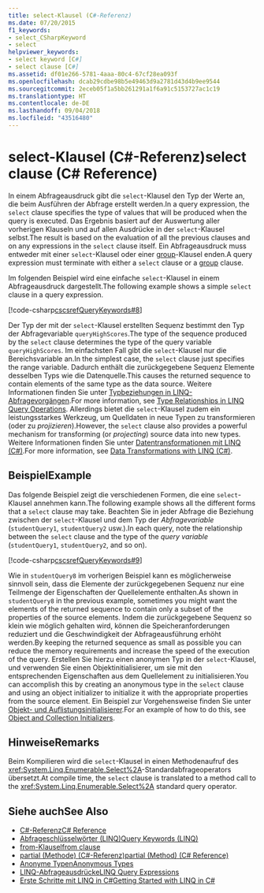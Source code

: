 ```yaml
---
title: select-Klausel (C#-Referenz)
ms.date: 07/20/2015
f1_keywords:
- select_CSharpKeyword
- select
helpviewer_keywords:
- select keyword [C#]
- select clause [C#]
ms.assetid: df01e266-5781-4aaa-80c4-67cf28ea093f
ms.openlocfilehash: dcab29cdbe98b5e49463d9a2781d43d4b9ee9544
ms.sourcegitcommit: 2eceb05f1a5bb261291a1f6a91c5153727ac1c19
ms.translationtype: HT
ms.contentlocale: de-DE
ms.lasthandoff: 09/04/2018
ms.locfileid: "43516480"
---
```

# <a name="select-clause-c-reference"></a><span data-ttu-id="258b4-102">select-Klausel (C#-Referenz)</span><span class="sxs-lookup"><span data-stu-id="258b4-102">select clause (C# Reference)</span></span>
<span data-ttu-id="258b4-103">In einem Abfrageausdruck gibt die `select`-Klausel den Typ der Werte an, die beim Ausführen der Abfrage erstellt werden.</span><span class="sxs-lookup"><span data-stu-id="258b4-103">In a query expression, the `select` clause specifies the type of values that will be produced when the query is executed.</span></span> <span data-ttu-id="258b4-104">Das Ergebnis basiert auf der Auswertung aller vorherigen Klauseln und auf allen Ausdrücke in der `select`-Klausel selbst.</span><span class="sxs-lookup"><span data-stu-id="258b4-104">The result is based on the evaluation of all the previous clauses and on any expressions in the `select` clause itself.</span></span> <span data-ttu-id="258b4-105">Ein Abfrageausdruck muss entweder mit einer `select`-Klausel oder einer [group](../../../csharp/language-reference/keywords/group-clause.md)-Klausel enden.</span><span class="sxs-lookup"><span data-stu-id="258b4-105">A query expression must terminate with either a `select` clause or a [group](../../../csharp/language-reference/keywords/group-clause.md) clause.</span></span>  
  
 <span data-ttu-id="258b4-106">Im folgenden Beispiel wird eine einfache `select`-Klausel in einem Abfrageausdruck dargestellt.</span><span class="sxs-lookup"><span data-stu-id="258b4-106">The following example shows a simple `select` clause in a query expression.</span></span>  
  
 [!code-csharp[cscsrefQueryKeywords#8](../../../csharp/language-reference/keywords/codesnippet/CSharp/select-clause_1.cs)]  
  
 <span data-ttu-id="258b4-107">Der Typ der mit der `select`-Klausel erstellten Sequenz bestimmt den Typ der Abfragevariable `queryHighScores`.</span><span class="sxs-lookup"><span data-stu-id="258b4-107">The type of the sequence produced by the `select` clause determines the type of the query variable `queryHighScores`.</span></span> <span data-ttu-id="258b4-108">Im einfachsten Fall gibt die `select`-Klausel nur die Bereichsvariable an.</span><span class="sxs-lookup"><span data-stu-id="258b4-108">In the simplest case, the `select` clause just specifies the range variable.</span></span> <span data-ttu-id="258b4-109">Dadurch enthält die zurückgegebene Sequenz Elemente desselben Typs wie die Datenquelle.</span><span class="sxs-lookup"><span data-stu-id="258b4-109">This causes the returned sequence to contain elements of the same type as the data source.</span></span> <span data-ttu-id="258b4-110">Weitere Informationen finden Sie unter [Typbeziehungen in LINQ-Abfragevorgängen](../../../csharp/programming-guide/concepts/linq/type-relationships-in-linq-query-operations.md).</span><span class="sxs-lookup"><span data-stu-id="258b4-110">For more information, see [Type Relationships in LINQ Query Operations](../../../csharp/programming-guide/concepts/linq/type-relationships-in-linq-query-operations.md).</span></span> <span data-ttu-id="258b4-111">Allerdings bietet die `select`-Klausel zudem ein leistungsstarkes Werkzeug, um Quelldaten in neue Typen zu transformieren (oder zu *projizieren*).</span><span class="sxs-lookup"><span data-stu-id="258b4-111">However, the `select` clause also provides a powerful mechanism for transforming (or *projecting*) source data into new types.</span></span> <span data-ttu-id="258b4-112">Weitere Informationen finden Sie unter [Datentransformationen mit LINQ (C#)](../../../csharp/programming-guide/concepts/linq/data-transformations-with-linq.md).</span><span class="sxs-lookup"><span data-stu-id="258b4-112">For more information, see [Data Transformations with LINQ (C#)](../../../csharp/programming-guide/concepts/linq/data-transformations-with-linq.md).</span></span>  
  
## <a name="example"></a><span data-ttu-id="258b4-113">Beispiel</span><span class="sxs-lookup"><span data-stu-id="258b4-113">Example</span></span>  
 <span data-ttu-id="258b4-114">Das folgende Beispiel zeigt die verschiedenen Formen, die eine `select`-Klausel annehmen kann.</span><span class="sxs-lookup"><span data-stu-id="258b4-114">The following example shows all the different forms that a `select` clause may take.</span></span> <span data-ttu-id="258b4-115">Beachten Sie in jeder Abfrage die Beziehung zwischen der `select`-Klausel und dem Typ der *Abfragevariable* (`studentQuery1`, `studentQuery2` usw.).</span><span class="sxs-lookup"><span data-stu-id="258b4-115">In each query, note the relationship between the `select` clause and the type of the *query variable* (`studentQuery1`, `studentQuery2`, and so on).</span></span>  
  
 [!code-csharp[cscsrefQueryKeywords#9](../../../csharp/language-reference/keywords/codesnippet/CSharp/select-clause_2.cs)]  
  
 <span data-ttu-id="258b4-116">Wie in `studentQuery8` im vorherigen Beispiel kann es möglicherweise sinnvoll sein, dass die Elemente der zurückgegebenen Sequenz nur eine Teilmenge der Eigenschaften der Quellelemente enthalten.</span><span class="sxs-lookup"><span data-stu-id="258b4-116">As shown in `studentQuery8` in the previous example, sometimes you might want the elements of the returned sequence to contain only a subset of the properties of the source elements.</span></span> <span data-ttu-id="258b4-117">Indem die zurückgegebene Sequenz so klein wie möglich gehalten wird, können die Speicheranforderungen reduziert und die Geschwindigkeit der Abfrageausführung erhöht werden.</span><span class="sxs-lookup"><span data-stu-id="258b4-117">By keeping the returned sequence as small as possible you can reduce the memory requirements and increase the speed of the execution of the query.</span></span> <span data-ttu-id="258b4-118">Erstellen Sie hierzu einen anonymen Typ in der `select`-Klausel, und verwenden Sie einen Objektinitialisierer, um sie mit den entsprechenden Eigenschaften aus dem Quellelement zu initialisieren.</span><span class="sxs-lookup"><span data-stu-id="258b4-118">You can accomplish this by creating an anonymous type in the `select` clause and using an object initializer to initialize it with the appropriate properties from the source element.</span></span> <span data-ttu-id="258b4-119">Ein Beispiel zur Vorgehensweise finden Sie unter [Objekt- und Auflistungsinitialisierer](../../../csharp/programming-guide/classes-and-structs/object-and-collection-initializers.md).</span><span class="sxs-lookup"><span data-stu-id="258b4-119">For an example of how to do this, see [Object and Collection Initializers](../../../csharp/programming-guide/classes-and-structs/object-and-collection-initializers.md).</span></span>  
  
## <a name="remarks"></a><span data-ttu-id="258b4-120">Hinweise</span><span class="sxs-lookup"><span data-stu-id="258b4-120">Remarks</span></span>  
 <span data-ttu-id="258b4-121">Beim Kompilieren wird die `select`-Klausel in einen Methodenaufruf des <xref:System.Linq.Enumerable.Select%2A>-Standardabfrageoperators übersetzt.</span><span class="sxs-lookup"><span data-stu-id="258b4-121">At compile time, the `select` clause is translated to a method call to the <xref:System.Linq.Enumerable.Select%2A> standard query operator.</span></span>  
  
## <a name="see-also"></a><span data-ttu-id="258b4-122">Siehe auch</span><span class="sxs-lookup"><span data-stu-id="258b4-122">See Also</span></span>

- [<span data-ttu-id="258b4-123">C#-Referenz</span><span class="sxs-lookup"><span data-stu-id="258b4-123">C# Reference</span></span>](../../../csharp/language-reference/index.md)  
- [<span data-ttu-id="258b4-124">Abfrageschlüsselwörter (LINQ)</span><span class="sxs-lookup"><span data-stu-id="258b4-124">Query Keywords (LINQ)</span></span>](../../../csharp/language-reference/keywords/query-keywords.md)  
- [<span data-ttu-id="258b4-125">from-Klausel</span><span class="sxs-lookup"><span data-stu-id="258b4-125">from clause</span></span>](../../../csharp/language-reference/keywords/from-clause.md)  
- [<span data-ttu-id="258b4-126">partial (Methode) (C#-Referenz)</span><span class="sxs-lookup"><span data-stu-id="258b4-126">partial (Method) (C# Reference)</span></span>](../../../csharp/language-reference/keywords/partial-method.md)  
- [<span data-ttu-id="258b4-127">Anonyme Typen</span><span class="sxs-lookup"><span data-stu-id="258b4-127">Anonymous Types</span></span>](../../../csharp/programming-guide/classes-and-structs/anonymous-types.md)  
- [<span data-ttu-id="258b4-128">LINQ-Abfrageausdrücke</span><span class="sxs-lookup"><span data-stu-id="258b4-128">LINQ Query Expressions</span></span>](../../../csharp/programming-guide/linq-query-expressions/index.md)  
- [<span data-ttu-id="258b4-129">Erste Schritte mit LINQ in C#</span><span class="sxs-lookup"><span data-stu-id="258b4-129">Getting Started with LINQ in C#</span></span>](../../../csharp/programming-guide/concepts/linq/getting-started-with-linq.md)

